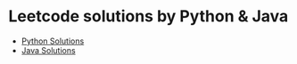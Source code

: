 # Leetcode solutions by Python & Java

- [Python Solutions](https://github.com/Rosevil1874/LeetCode/tree/master/Python_solution_dir.md)
- [Java Solutions](https://github.com/Rosevil1874/LeetCode/tree/master/Java_solution_dir.md)
